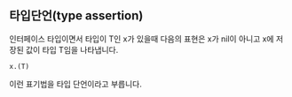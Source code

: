 ## 타입단언(type assertion)
인터페이스 타입이면서 타입이 T인 x가 있을때 다음의 표현은 x가 nil이 아니고 x에 저장된 값이 타입 T임을 나타냅니다.
```
x.(T)
```
이런 표기법을 타입 단언이라고 부릅니다.
